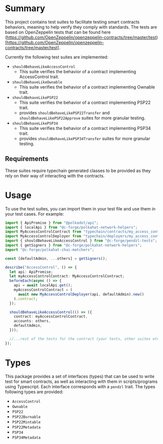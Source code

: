 # Summary

This project contains test suites to facilitate testing smart contracts behaviors, meaning to help verify they comply with standards.
The tests are based on OpenZeppelin tests that can be found here (https://github.com/OpenZeppelin/openzeppelin-contracts/tree/master/test)[https://github.com/OpenZeppelin/openzeppelin-contracts/tree/master/test].

Currently the following test suites are implemented:

- `shouldBehaveLikeAccessControl`
  - This suite verifies the behavior of a contract implementing AccessControl trait.
- `shouldBehaveLikeOwnable`
  - This suite verifies the behavior of a contract implementing Ownable trait.
- `shouldBehaveLikePSP22`
  - This suite verifies the behavior of a contract implementing PSP22 trait.
  - provides `shouldBehaveLikePSP22Transfer` and `shouldBehaveLikePSP22Approve` suites for more granular testing.
- `shouldBehaveLikePSP34`
  - This suite verifies the behavior of a contract implementing PSP34 trait.
  - provides `shouldBehaveLikePSP34Transfer` suites for more granular testing.

## Requirements

These suites require typechain generated classes to be provided as they rely on their way of interacting with the contracts.

# Usage

To use the test suites, you can import them in your test file and use them in your test cases. For example:

```typescript
import { ApiPromise } from "@polkadot/api";
import { localApi } from "@c-forge/polkahat-network-helpers";
import MyAccessControlContract from "typechain/contracts/my_access_control";
import MyAccessControlDeployer from "typechain/deployers/my_access_control";
import { shouldBehaveLikeAccessControl } from "@c-forge/pendzl-tests";
import { getSigners } from "@c-forge/polkahat-network-helpers";
import "@c-forge/polkahat-chai-matchers";

const [defaultAdmin, ...others] = getSigners();

describe("AccessControl", () => {
  let api: ApiPromise;
  let myAccessControlContract: MyAccessControlContract;
  beforeEach(async () => {
    api = await localApi.get();
    myAccessControlContract = (
      await new MyAccessControlDeployer(api, defaultAdmin).new()
    ).contract;
  });

  shouldBehaveLikeAccessControl(() => ({
    contract: myAccessControlContract,
    accounts: others,
    defaultAdmin,
  }));

  //...rest of the tests for the contract (your tests, other suites etc...)
});
```

# Types

This package provides a set of interfaces (types) that can be used to write test for smart contracts, as well as interacting with them in scripts/programs using Typescript. Each interface corresponds with a `pendzl` trait.
The types following types are provided:

- `AccessControl`
- `Ownable`
- `PSP22`
- `PSP22Burnable`
- `PSP22Mintable`
- `PSP22Metadata`
- `PSP34`
- `PSP34Metadata`
